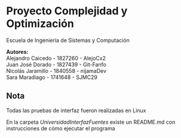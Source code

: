 # Proyecto Complejidad y Optimización

Escuela de Ingeniería de Sistemas y Computación<br/>

**Autores:**<br/>
Alejandro Caicedo - 1827260 - AlejoCx2<br/>
Juan José Dorado - 1827439 - Git-Fanfo<br/>
Nicolás Jaramillo - 1840558 - nijamaDev<br/>
Sara Maradiago - 1741648 - SJMC29<br/>

## Nota

Todas las pruebas de interfaz fueron realizadas en Linux<br/>

En la carpeta _UniversidadInterfazFuentes_ existe un README.md con instrucciones de cómo ejecutar el programa
